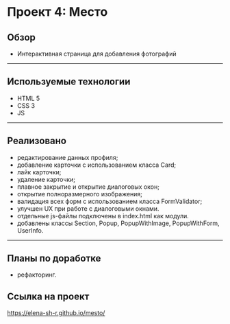 # Проект 4: Место

## Обзор
* Интерактивная страница для добавления фотографий
------ 

## Используемые технологии
* HTML 5
* CSS 3
* JS
------ 

## Реализовано
* редактирование данных профиля;
* добавление карточки с использованием класса Card;
* лайк карточки;
* удаление карточки;
* плавное закрытие и открытие диалоговых окон;
* открытие полноразмерного изображения;
* валидация всех форм с использованием класса FormValidator;
* улучшен UX при работе с диалоговыми окнами.
* отдельные js-файлы подключены в index.html как модули.
* добавлены классы Section, Popup, PopupWithImage, PopupWithForm, UserInfo.
------ 

## Планы по доработке
* рефакторинг.

## Ссылка на проект
https://elena-sh-r.github.io/mesto/
